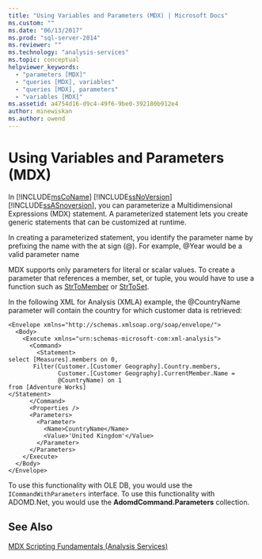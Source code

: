 ```yaml
---
title: "Using Variables and Parameters (MDX) | Microsoft Docs"
ms.custom: ""
ms.date: "06/13/2017"
ms.prod: "sql-server-2014"
ms.reviewer: ""
ms.technology: "analysis-services"
ms.topic: conceptual
helpviewer_keywords: 
  - "parameters [MDX]"
  - "queries [MDX], variables"
  - "queries [MDX], parameters"
  - "variables [MDX]"
ms.assetid: a4754d16-d9c4-49f6-9be0-392180b912e4
author: minewiskan
ms.author: owend
---
```

# Using Variables and Parameters (MDX)
  In [!INCLUDE[msCoName](../../../includes/msconame-md.md)] [!INCLUDE[ssNoVersion](../../../includes/ssnoversion-md.md)] [!INCLUDE[ssASnoversion](../../../includes/ssasnoversion-md.md)], you can parameterize a Multidimensional Expressions (MDX) statement. A parameterized statement lets you create generic statements that can be customized at runtime.  
  
 In creating a parameterized statement, you identify the parameter name by prefixing the name with the at sign (@). For example, @Year would be a valid parameter name  
  
 MDX supports only parameters for literal or scalar values. To create a parameter that references a member, set, or tuple, you would have to use a function such as [StrToMember](/sql/mdx/strtomember-mdx) or [StrToSet](/sql/mdx/strtoset-mdx).  
  
 In the following XML for Analysis (XMLA) example, the @CountryName parameter will contain the country for which customer data is retrieved:  
  
```  
<Envelope xmlns="http://schemas.xmlsoap.org/soap/envelope/">  
  <Body>  
    <Execute xmlns="urn:schemas-microsoft-com:xml-analysis">  
      <Command>  
        <Statement>  
select [Measures].members on 0,   
       Filter(Customer.[Customer Geography].Country.members,   
              Customer.[Customer Geography].CurrentMember.Name =  
              @CountryName) on 1  
from [Adventure Works]  
</Statement>  
      </Command>  
      <Properties />  
      <Parameters>  
        <Parameter>  
          <Name>CountryName</Name>  
          <Value>'United Kingdom'</Value>  
        </Parameter>  
      </Parameters>  
    </Execute>  
  </Body>  
</Envelope>  
```  
  
 To use this functionality with OLE DB, you would use the `ICommandWithParameters` interface. To use this functionality with ADOMD.Net, you would use the **AdomdCommand.Parameters** collection.  
  
## See Also  
 [MDX Scripting Fundamentals &#40;Analysis Services&#41;](mdx-scripting-fundamentals-analysis-services.md)  
  
  

